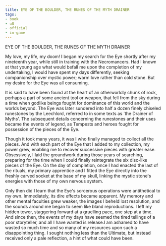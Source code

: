 ```yaml
---
title: EYE OF THE BOULDER, THE RUNES OF THE MYTH DRAINER
tags:
- book
- u8
- official
- in-game
---
```


EYE OF THE BOULDER, THE RUNES OF THE MYTH DRAINER  
  
My love, my life, my doom! I began my search for the Eye shortly after my nineteenth year, while still in training with the Necromancers. Had I known at that young age what would befall me upon the completion of my undertaking, I would have spent my days differently, seeking companionship over mystic power; warm love rather than cold stone. But my desire for the Eye was all consuming.  
  
It is said to have been found at the heart of an otherworldly chunk of rock, perhaps a part of some ancient tool or weapon, that fell from the sky during a time when godlike beings fought for dominance of this world and the worlds beyond. The Eye was later sundered into half a dozen finely chiseled runestones by the Leechlord, referred to in some texts as 'the Drainer of Myths'. The subsequent details concerning the runestones and their uses became the events of legend, as Tempests and heroes fought for possession of the pieces of the Eye.  
  
Though it took many years, it was I who finally managed to collect all the pieces. And with each part of the Eye that I added to my collection, my power grew, enabling me to recover successive pieces with greater ease. Obsessively, I laid the groundwork during those years of searching, preparing for the time when I could finally reintegrate the six disc-like pieces of the Eye. On the day of completion, once I had enacted the last of the rituals, my primary apprentice and I fitted the Eye directly into the freshly carved socket at the base of my skull, linking the mystic stone's energies with those of my own nervous system.  
  
Only then did I learn that the Eye's sorcerous operations were antithetical to my own. Immediately, its dire effects became apparent. My memory and other mental faculties grew weaker, the images I beheld lost resolution, and the sounds around me began to seem like bland reproductions. I left my hidden tower, staggering forward at a gruelling pace, one step at a time. And since then, the events of my days have seemed the tired tellings of a poor storyteller, and all I have wanted is release.I am ashamed to have wasted so much time and so many of my resources upon such a disappointing thing. I sought nothing less than the Ultimate, but instead received only a pale reflection, a hint of what could have been. 